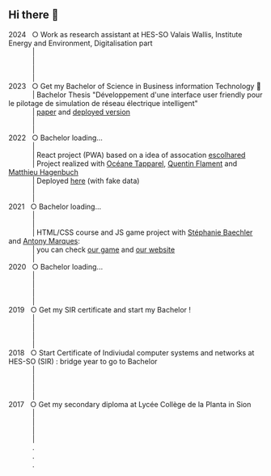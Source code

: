 ## Hi there 👋

<!--
**gwenaellegustin/gwenaellegustin** is a ✨ _special_ ✨ repository because its `README.md` (this file) appears on your GitHub profile.

Here are some ideas to get you started:

- 🔭 I’m currently working on ...
- 🌱 I’m currently learning ...
- 👯 I’m looking to collaborate on ...
- 🤔 I’m looking for help with ...
- 💬 Ask me about ...
- 📫 How to reach me: ...
- 😄 Pronouns: ...
- ⚡ Fun fact: ...
-->

2024 &nbsp; ○ Work as research assistant at HES-SO Valais Wallis, Institute Energy and Environment, Digitalisation part <br/>
&nbsp;&nbsp;&nbsp;&nbsp;&nbsp;&nbsp;&nbsp;&nbsp;&nbsp;&nbsp;&nbsp;&nbsp;| <br/>
&nbsp;&nbsp;&nbsp;&nbsp;&nbsp;&nbsp;&nbsp;&nbsp;&nbsp;&nbsp;&nbsp;&nbsp;| <br/>
&nbsp;&nbsp;&nbsp;&nbsp;&nbsp;&nbsp;&nbsp;&nbsp;&nbsp;&nbsp;&nbsp;&nbsp;| <br/>
&nbsp;&nbsp;&nbsp;&nbsp;&nbsp;&nbsp;&nbsp;&nbsp;&nbsp;&nbsp;&nbsp;&nbsp;| <br/>
2023 &nbsp; ○ Get my Bachelor of Science in Business information Technology 🎉 <br/>
&nbsp;&nbsp;&nbsp;&nbsp;&nbsp;&nbsp;&nbsp;&nbsp;&nbsp;&nbsp;&nbsp;&nbsp;| Bachelor Thesis "Développement d'une interface user friendly pour le pilotage de simulation de réseau électrique intelligent" <br/>
&nbsp;&nbsp;&nbsp;&nbsp;&nbsp;&nbsp;&nbsp;&nbsp;&nbsp;&nbsp;&nbsp;&nbsp;| [paper](https://sonar.rero.ch/hesso/documents/326901) and [deployed version](https://etranselec.ch/pantafrontend/)<br/>
&nbsp;&nbsp;&nbsp;&nbsp;&nbsp;&nbsp;&nbsp;&nbsp;&nbsp;&nbsp;&nbsp;&nbsp;| <br/>
&nbsp;&nbsp;&nbsp;&nbsp;&nbsp;&nbsp;&nbsp;&nbsp;&nbsp;&nbsp;&nbsp;&nbsp;| <br/>
2022 &nbsp; ○ Bachelor loading... <br/>
&nbsp;&nbsp;&nbsp;&nbsp;&nbsp;&nbsp;&nbsp;&nbsp;&nbsp;&nbsp;&nbsp;&nbsp;| <br/>
&nbsp;&nbsp;&nbsp;&nbsp;&nbsp;&nbsp;&nbsp;&nbsp;&nbsp;&nbsp;&nbsp;&nbsp;| React project (PWA) based on a idea of assocation [escolhared](https://www.instagram.com/escolhares) <br/>
&nbsp;&nbsp;&nbsp;&nbsp;&nbsp;&nbsp;&nbsp;&nbsp;&nbsp;&nbsp;&nbsp;&nbsp;| Project realized with [Océane Tapparel](https://www.linkedin.com/in/oc%C3%A9ane-tapparel-b91745178), [Quentin Flament](https://www.linkedin.com/in/quentin-flament-9b7555195/) and [Matthieu Hagenbuch](https://www.linkedin.com/in/matthieu-hagenbuch/) <br/>
&nbsp;&nbsp;&nbsp;&nbsp;&nbsp;&nbsp;&nbsp;&nbsp;&nbsp;&nbsp;&nbsp;&nbsp;| Deployed [here](https://vast-hes.netlify.app/) (with fake data) <br/>
&nbsp;&nbsp;&nbsp;&nbsp;&nbsp;&nbsp;&nbsp;&nbsp;&nbsp;&nbsp;&nbsp;&nbsp;| <br/>
&nbsp;&nbsp;&nbsp;&nbsp;&nbsp;&nbsp;&nbsp;&nbsp;&nbsp;&nbsp;&nbsp;&nbsp;| <br/>
2021 &nbsp; ○ Bachelor loading... <br/>
&nbsp;&nbsp;&nbsp;&nbsp;&nbsp;&nbsp;&nbsp;&nbsp;&nbsp;&nbsp;&nbsp;&nbsp;| <br/>
&nbsp;&nbsp;&nbsp;&nbsp;&nbsp;&nbsp;&nbsp;&nbsp;&nbsp;&nbsp;&nbsp;&nbsp;| <br/>
&nbsp;&nbsp;&nbsp;&nbsp;&nbsp;&nbsp;&nbsp;&nbsp;&nbsp;&nbsp;&nbsp;&nbsp;| HTML/CSS course and JS game project with [Stéphanie Baechler](https://www.linkedin.com/in/stephaniebaechler) and [Antony Marques](https://www.linkedin.com/in/antonymarques): <br/>
&nbsp;&nbsp;&nbsp;&nbsp;&nbsp;&nbsp;&nbsp;&nbsp;&nbsp;&nbsp;&nbsp;&nbsp;| you can check [our game](https://6242ria.z22.web.core.windows.net/letsDrop.html) and [our website](https://6242ria.z22.web.core.windows.net/) <br/>
&nbsp;&nbsp;&nbsp;&nbsp;&nbsp;&nbsp;&nbsp;&nbsp;&nbsp;&nbsp;&nbsp;&nbsp;| <br/>
2020 &nbsp; ○ Bachelor loading... <br/>
&nbsp;&nbsp;&nbsp;&nbsp;&nbsp;&nbsp;&nbsp;&nbsp;&nbsp;&nbsp;&nbsp;&nbsp;| <br/>
&nbsp;&nbsp;&nbsp;&nbsp;&nbsp;&nbsp;&nbsp;&nbsp;&nbsp;&nbsp;&nbsp;&nbsp;| <br/>
&nbsp;&nbsp;&nbsp;&nbsp;&nbsp;&nbsp;&nbsp;&nbsp;&nbsp;&nbsp;&nbsp;&nbsp;| <br/>
&nbsp;&nbsp;&nbsp;&nbsp;&nbsp;&nbsp;&nbsp;&nbsp;&nbsp;&nbsp;&nbsp;&nbsp;| <br/>
2019 &nbsp; ○ Get my SIR certificate and start my Bachelor ! <br/>
&nbsp;&nbsp;&nbsp;&nbsp;&nbsp;&nbsp;&nbsp;&nbsp;&nbsp;&nbsp;&nbsp;&nbsp;| <br/>
&nbsp;&nbsp;&nbsp;&nbsp;&nbsp;&nbsp;&nbsp;&nbsp;&nbsp;&nbsp;&nbsp;&nbsp;| <br/>
&nbsp;&nbsp;&nbsp;&nbsp;&nbsp;&nbsp;&nbsp;&nbsp;&nbsp;&nbsp;&nbsp;&nbsp;| <br/>
&nbsp;&nbsp;&nbsp;&nbsp;&nbsp;&nbsp;&nbsp;&nbsp;&nbsp;&nbsp;&nbsp;&nbsp;| <br/>
2018 &nbsp; ○ Start Certificate of Indiviudal computer systems and networks at HES-SO (SIR) : bridge year to go to Bachelor <br/>
&nbsp;&nbsp;&nbsp;&nbsp;&nbsp;&nbsp;&nbsp;&nbsp;&nbsp;&nbsp;&nbsp;&nbsp;| <br/>
&nbsp;&nbsp;&nbsp;&nbsp;&nbsp;&nbsp;&nbsp;&nbsp;&nbsp;&nbsp;&nbsp;&nbsp;| <br/>
&nbsp;&nbsp;&nbsp;&nbsp;&nbsp;&nbsp;&nbsp;&nbsp;&nbsp;&nbsp;&nbsp;&nbsp;| <br/>
&nbsp;&nbsp;&nbsp;&nbsp;&nbsp;&nbsp;&nbsp;&nbsp;&nbsp;&nbsp;&nbsp;&nbsp;| <br/>
2017 &nbsp; ○ Get my secondary diploma at Lycée Collège de la Planta in Sion <br/>
&nbsp;&nbsp;&nbsp;&nbsp;&nbsp;&nbsp;&nbsp;&nbsp;&nbsp;&nbsp;&nbsp;&nbsp;| <br/>
&nbsp;&nbsp;&nbsp;&nbsp;&nbsp;&nbsp;&nbsp;&nbsp;&nbsp;&nbsp;&nbsp;&nbsp;| <br/>
&nbsp;&nbsp;&nbsp;&nbsp;&nbsp;&nbsp;&nbsp;&nbsp;&nbsp;&nbsp;&nbsp;&nbsp;| <br/>
&nbsp;&nbsp;&nbsp;&nbsp;&nbsp;&nbsp;&nbsp;&nbsp;&nbsp;&nbsp;&nbsp;&nbsp;| <br/>
&nbsp;&nbsp;&nbsp;&nbsp;&nbsp;&nbsp;&nbsp;&nbsp;&nbsp;&nbsp;&nbsp;&nbsp;. <br/>
&nbsp;&nbsp;&nbsp;&nbsp;&nbsp;&nbsp;&nbsp;&nbsp;&nbsp;&nbsp;&nbsp;&nbsp;. <br/>
&nbsp;&nbsp;&nbsp;&nbsp;&nbsp;&nbsp;&nbsp;&nbsp;&nbsp;&nbsp;&nbsp;&nbsp;. <br/>
